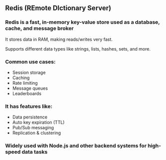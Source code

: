 ## Redis (REmote DIctionary Server)

### Redis is a fast, in-memory key-value store used as a database, cache, and message broker

It stores data in RAM, making reads/writes very fast.

Supports different data types like strings, lists, hashes, sets, and more.

### Common use cases:

- Session storage
- Caching
- Rate limiting
- Message queues
- Leaderboards

### It has features like:

- Data persistence
- Auto key expiration (TTL)
- Pub/Sub messaging
- Replication & clustering

### Widely used with Node.js and other backend systems for high-speed data tasks
